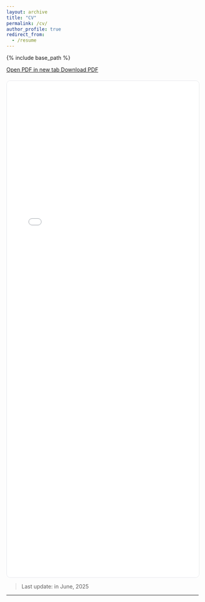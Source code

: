 ```yaml
---
layout: archive
title: "CV"
permalink: /cv/
author_profile: true
redirect_from:
  - /resume
---
```


{% include base_path %}

<!-- ===== Inline PDF preview ===== -->
<div style="margin: 0 0 1.25rem 0;">
  <a class="btn btn--primary btn--small" href="{{ '/files/CV_DogusBerkKocak.pdf' | relative_url }}" target="_blank" rel="noopener">
    Open PDF in new tab
  </a>
  <a class="btn btn--small" href="{{ '/files/CV_DogusBerkKocak.pdf' | relative_url }}" download>
    Download PDF
  </a>
</div>

<div style="position: relative; width: 100%; padding-bottom: 1300px; height: 0; border: 1px solid #e5e7eb; border-radius: 10px; overflow: hidden;">
  <iframe
    src="{{ '/files/CV_DogusBerkKocak.pdf#view=FitH' | relative_url }}"
    title="CV Preview"
    style="position:absolute; top:0; left:0; width:100%; height:100%; border:0;"
  ></iframe>
</div>

> Last update: in June, 2025
> 
---


